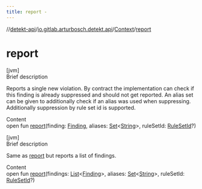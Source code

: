 ```yaml
---
title: report -
---
```

//[detekt-api](../../index.md)/[io.gitlab.arturbosch.detekt.api](../index.md)/[Context](index.md)/[report](report.md)



# report  
[jvm]  
Brief description  


Reports a single new violation. By contract the implementation can check if this finding is already suppressed and should not get reported. An alias set can be given to additionally check if an alias was used when suppressing. Additionally suppression by rule set id is supported.

  
Content  
open fun [report](report.md)(finding: [Finding](../-finding/index.md), aliases: [Set](https://kotlinlang.org/api/latest/jvm/stdlib/kotlin.collections/-set/index.html)<[String](https://kotlinlang.org/api/latest/jvm/stdlib/kotlin/-string/index.html)>, ruleSetId: [RuleSetId](../index.md#io.gitlab.arturbosch.detekt.api/RuleSetId///PointingToDeclaration/)?)  


[jvm]  
Brief description  


Same as [report](report.md) but reports a list of findings.

  
Content  
open fun [report](report.md)(findings: [List](https://kotlinlang.org/api/latest/jvm/stdlib/kotlin.collections/-list/index.html)<[Finding](../-finding/index.md)>, aliases: [Set](https://kotlinlang.org/api/latest/jvm/stdlib/kotlin.collections/-set/index.html)<[String](https://kotlinlang.org/api/latest/jvm/stdlib/kotlin/-string/index.html)>, ruleSetId: [RuleSetId](../index.md#io.gitlab.arturbosch.detekt.api/RuleSetId///PointingToDeclaration/)?)  



